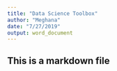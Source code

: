 ```yaml
---
title: "Data Science Toolbox"
author: "Meghana"
date: "7/27/2019"
output: word_document
---
```



## This is a markdown file
